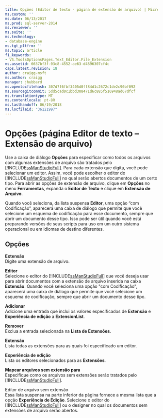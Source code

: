 ```yaml
---
title: Opções (Editor de texto - página de extensão de arquivo) | Microsoft Docs
ms.custom: ''
ms.date: 06/13/2017
ms.prod: sql-server-2014
ms.reviewer: ''
ms.suite: ''
ms.technology:
- database-engine
ms.tgt_pltfrm: ''
ms.topic: article
f1_keywords:
- VS.ToolsOptionsPages.Text_Editor.File_Extension
ms.assetid: 6637bf3f-03c8-4552-ae63-d4896307cf4c
caps.latest.revision: 18
author: craigg-msft
ms.author: craigg
manager: jhubbard
ms.openlocfilehash: 307d7f6fbf3405d0ff84d1c2672c1de2c90bf092
ms.sourcegitcommit: 5dd5cad0c1bbd308471d6c885f516948ad67dfcf
ms.translationtype: MT
ms.contentlocale: pt-BR
ms.lasthandoff: 06/19/2018
ms.locfileid: "36121997"
---
```

# <a name="options-text-editor---file-extension-page"></a>Opções (página Editor de texto – Extensão de arquivo)
  Use a caixa de diálogo **Opções** para especificar como todos os arquivos com algumas extensões de arquivo são tratados pelo [!INCLUDE[ssManStudioFull](../includes/ssmanstudiofull-md.md)]. Para cada extensão que digita, você pode selecionar um editor. Assim, você pode escolher o editor do [!INCLUDE[ssManStudioFull](../includes/ssmanstudiofull-md.md)] no qual serão abertos documentos de um certo tipo. Para abrir as opções de extensão de arquivo, clique em **Opções** no menu **Ferramentas**, expanda o **Editor de Texto** e clique em **Extensão de Arquivo**.  
  
 Quando você seleciona, da lista suspensa **Editor**, uma opção “com Codificação”, aparecerá uma caixa de diálogo que permite que você selecione um esquema de codificação para esse documento, sempre que abrir um documento desse tipo. Isso pode ser útil quando você está preparando versões de seus scripts para uso em um outro sistema operacional ou em idiomas de destino diferentes.  
  
## <a name="options"></a>Opções  
 **Extensão**  
 Digite uma extensão de arquivo.  
  
 **Editor**  
 Selecione o editor do [!INCLUDE[ssManStudioFull](../includes/ssmanstudiofull-md.md)] que você deseja usar para abrir documentos com a extensão de arquivo inserida na caixa **Extensão**. Quando você seleciona uma opção "com Codificação", aparecerá uma caixa de diálogo que permite que você selecione um esquema de codificação, sempre que abrir um documento desse tipo.  
  
 **Adicionar**  
 Adicione uma entrada que inclui os valores especificados de **Extensão** e **Experiência de edição** a **ExtensionList**.  
  
 **Remover**  
 Exclua a entrada selecionada na **Lista de Extensões**.  
  
 **Extensão**  
 Lista todas as extensões para as quais foi especificado um editor.  
  
 **Experiência de edição**  
 Lista os editores selecionados para as **Extensões**.  
  
 **Mapear arquivos sem extensão para**  
 Especifique como os arquivos sem extensões serão tratados pelo [!INCLUDE[ssManStudioFull](../includes/ssmanstudiofull-md.md)].  
  
 Editor de arquivo sem extensão  
 Essa lista suspensa na parte inferior da página fornece a mesma lista que a opção **Experiência de Edição**. Selecione o editor do [!INCLUDE[ssManStudioFull](../includes/ssmanstudiofull-md.md)] ou o designer no qual os documentos sem extensões de arquivo serão abertos.  
  
  